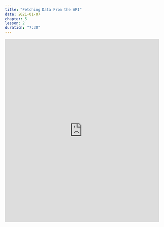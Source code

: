 ```yaml
---
title: "Fetching Data From the API"
date: 2021-01-07
chapter: 5
lesson: 2
duration: "7:30"
---
```


<iframe width="100%" height="600" src="https://www.youtube.com/embed/LnXRROGMj3U?list=PLlvgXQiqkT5BUM2GChIt7y5raWmyetsQz" title="YouTube video player" frameborder="0" allow="accelerometer; autoplay; clipboard-write; encrypted-media; gyroscope; picture-in-picture" allowfullscreen></iframe>